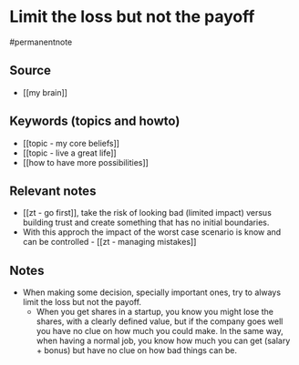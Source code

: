 # Limit the loss but not the payoff

#permanentnote

## Source
- [[my brain]]

## Keywords (topics and howto)
- [[topic - my core beliefs]]
- [[topic - live a great life]]
- [[how to have more possibilities]]

## Relevant notes
- [[zt - go first]], take the risk of looking bad (limited impact) versus building trust and create something that has no initial boundaries.
- With this approch the impact of the worst case scenario is know and can be controlled - [[zt - managing mistakes]]

## Notes
- When making some decision, specially important ones, try to always limit the loss but not the payoff. 
	- When you get shares in a startup, you know you might lose the shares, with a clearly defined value, but if the company goes well you have no clue on how much you could make. In the same way, when having a normal job, you know how much you can get (salary + bonus) but have no clue on how bad things can be. 